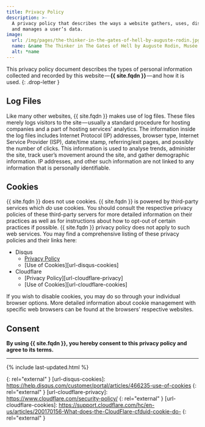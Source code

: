 ```yaml
---
title: Privacy Policy
description: >-
  A privacy policy that describes the ways a website gathers, uses, discloses,
  and manages a user’s data.
image:
  url: /img/pages/the-thinker-in-the-gates-of-hell-by-auguste-rodin.jpg
  name: &name The Thinker in The Gates of Hell by Auguste Rodin, Musée Rodin, Paris
  alt: *name
---
```


This privacy policy document describes the types of personal information collected and recorded by this website&#8202;—&#8202;**{{ site.fqdn }}**&#8202;—&#8202;and how it is used.
{: .drop-letter }

## Log Files
Like many other websites, {{ site.fqdn }} makes use of log files. These files merely logs visitors to the site&#8202;—&#8202;usually a standard procedure for hosting companies and a part of hosting services’ analytics. The information inside the log files includes Internet Protocol (IP) addresses, browser type, Internet Service Provider (ISP), date/time stamp, referring/exit pages, and possibly the number of clicks. This information is used to analyse trends, administer the site, track user’s movement around the site, and gather demographic information. IP addresses, and other such information are not linked to any information that is personally identifiable.

## Cookies
{{ site.fqdn }} does not use cookies. {{ site.fqdn }} is powered by third-party services which *do* use cookies. You should consult the respective privacy policies of these third-party servers for more detailed information on their practices as well as for instructions about how to opt-out of certain practices if possible. {{ site.fqdn }} privacy policy does not apply to such web services. You may find a comprehensive listing of these privacy policies and their links here:

* Disqus
  * [Privacy Policy][url-disqus-privacy]
  * [Use of Cookies][url-disqus-cookies]
* Cloudflare
  * [Privacy Policy][url-cloudflare-privacy]
  * [Use of Cookies][url-cloudflare-cookies]

If you wish to disable cookies, you may do so through your individual browser options. More detailed information about cookie management with specific web browsers can be found at the browsers’ respective websites.

## Consent
**By using {{ site.fqdn }}, you hereby consent to this privacy policy and agree to its terms.**

---

{% include last-updated.html %}

[url-disqus-privacy]: https://help.disqus.com/customer/portal/articles/466259-privacy-policy
{: rel="external" }
[url-disqus-cookies]: https://help.disqus.com/customer/portal/articles/466235-use-of-cookies
{: rel="external" }
[url-cloudflare-privacy]: https://www.cloudflare.com/security-policy/
{: rel="external" }
[url-cloudflare-cookies]: https://support.cloudflare.com/hc/en-us/articles/200170156-What-does-the-CloudFlare-cfduid-cookie-do-
{: rel="external" }
